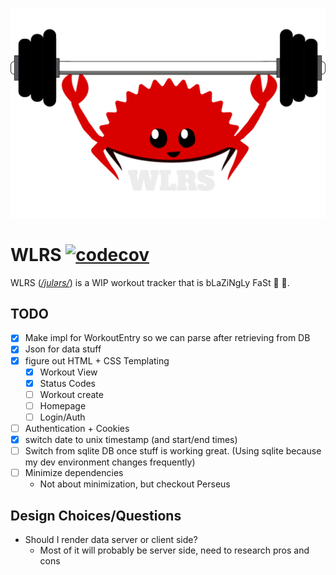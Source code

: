 ![](static/logo.png)
# WLRS [![codecov](https://codecov.io/gh/Zusier/wlrs/branch/main/graph/badge.svg?token=JQX7FH4WL5)](https://codecov.io/gh/Zusier/wlrs)

WLRS (*[/julərs/](http://ipa-reader.xyz/?text=jul%C9%99rs)*) is a WIP workout tracker that is bLaZiNgLy FaSt :rocket: :rocket:.

## TODO

- [x] Make impl for WorkoutEntry so we can parse after retrieving from DB
- [x] Json for data stuff
- [X] figure out HTML + CSS Templating
  - [X] Workout View
  - [X] Status Codes
  - [ ] Workout create
  - [ ] Homepage
  - [ ] Login/Auth
- [ ] Authentication + Cookies
- [X] switch date to unix timestamp (and start/end times)
- [ ] Switch from sqlite DB once stuff is working great. (Using sqlite because my dev environment changes frequently)
- [ ] Minimize dependencies
  - Not about minimization, but checkout Perseus

## Design Choices/Questions
- Should I render data server or client side?
  - Most of it will probably be server side, need to research pros and cons